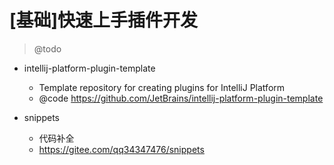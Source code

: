 # [基础]快速上手插件开发

> @todo

- intellij-platform-plugin-template
  - Template repository for creating plugins for IntelliJ Platform
  - @code https://github.com/JetBrains/intellij-platform-plugin-template

- snippets
  - 代码补全
  - https://gitee.com/qq34347476/snippets